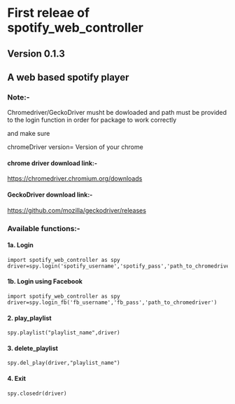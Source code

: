 # First releae of spotify_web_controller
## Version 0.1.3
## A web based spotify player

### Note:-
Chromedriver/GeckoDriver musht be dowloaded and path must be provided to the login function in order for package to work correctly

and make sure 

chromeDriver version= Version of your chrome

#### chrome driver download link:-

https://chromedriver.chromium.org/downloads

#### GeckoDriver download link:-

https://github.com/mozilla/geckodriver/releases

### Available functions:-

#### 1a. Login

```
import spotify_web_controller as spy
driver=spy.login('spotify_username','spotify_pass','path_to_chromedriver')
```

#### 1b. Login using Facebook

```
import spotify_web_controller as spy
driver=spy.login_fb('fb_username','fb_pass','path_to_chromedriver')
```

#### 2. play_playlist

```
spy.playlist("playlist_name",driver)
```

#### 3. delete_playlist

```
spy.del_play(driver,"playlist_name")
```

#### 4. Exit

```
spy.closedr(driver)
```
